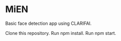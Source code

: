 # MiEN
Basic face detection app using CLARIFAI.

Clone this repository.
Run npm install.
Run npm start.
